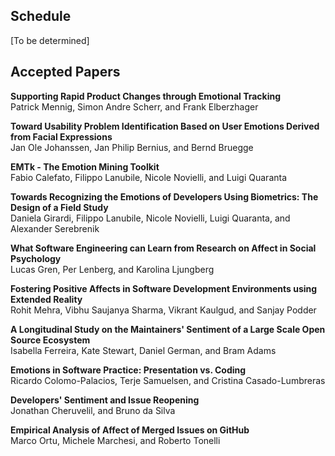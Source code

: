 ## Schedule

[To be determined]

<!-- ---------------------------------------------------------------------- -->
<!-- Time        Event -->
<!-- ----------- ---------------------------------------------------------- -->
<!-- 9:00–9:15   Wecome and Introductions -->

<!-- 9:15–10:30  **Session I** – Chair: Person -->
            
<!--             **Title**<br> -->
<!--             Author, Author, Author -->
            
<!--             **Title**<br> -->
<!--             Author, Author, Author -->
            
<!--             **Title**<br> -->
<!--             Author, Author, Author -->
            
<!-- 10:30–11:00 Coffee Break -->

<!-- etc.        etc. -->

<!-- ---------------------------------------------------------------------- -->

## Accepted Papers

**Supporting Rapid Product Changes through Emotional Tracking**  
Patrick Mennig, Simon Andre Scherr, and Frank Elberzhager

**Toward Usability Problem Identification Based on User Emotions Derived from Facial Expressions**  
Jan Ole Johanssen, Jan Philip Bernius, and Bernd Bruegge

**EMTk - The Emotion Mining Toolkit**  
Fabio Calefato, Filippo Lanubile, Nicole Novielli, and Luigi Quaranta

**Towards Recognizing the Emotions of Developers Using Biometrics: The Design of a Field Study**  
Daniela Girardi, Filippo Lanubile, Nicole Novielli, Luigi Quaranta, and Alexander Serebrenik

**What Software Engineering can Learn from Research on Affect in Social Psychology**  
Lucas Gren, Per Lenberg, and Karolina Ljungberg

**Fostering Positive Affects in Software Development Environments using Extended Reality**  
Rohit Mehra, Vibhu Saujanya Sharma, Vikrant Kaulgud, and Sanjay Podder

**A Longitudinal Study on the Maintainers' Sentiment of a Large Scale Open Source Ecosystem**  
Isabella Ferreira, Kate Stewart, Daniel German, and Bram Adams

**Emotions in Software Practice: Presentation vs. Coding**  
Ricardo Colomo-Palacios, Terje Samuelsen, and Cristina Casado-Lumbreras

**Developers' Sentiment and Issue Reopening**  
Jonathan Cheruvelil, and Bruno da Silva

**Empirical Analysis of Affect of Merged Issues on GitHub**  
Marco Ortu, Michele Marchesi, and Roberto Tonelli
